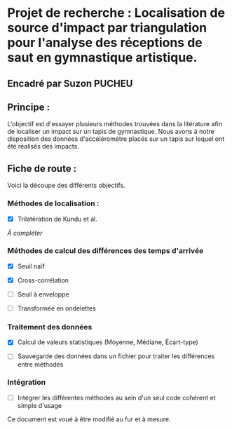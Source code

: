 # Projet de recherche : Localisation de source d'impact par triangulation pour l'analyse des réceptions de saut en gymnastique artistique.

## Encadré par Suzon PUCHEU



## Principe :

L'objectif est d'essayer plusieurs méthodes trouvées dans la litérature afin de localiser un impact sur un tapis de gymnastique. Nous avons à notre disposition des données d'accéléromètre placés sur un tapis sur lequel ont été réalisés des impacts. 



## Fiche de route :

Voici la découpe des différents objectifs.



### Méthodes de localisation :

- [x]  Trilatération de Kundu et al.
  
  *À compléter* 



### Méthodes de calcul des différences des temps d'arrivée

- [x] Seuil naïf

- [x] Cross-corrélation

- [ ] Seuil à enveloppe

- [ ] Transformée en ondelettes



### Traitement des données

- [x] Calcul de valeurs statistiques (Moyenne, Médiane, Écart-type)

- [ ] Sauvegarde des données dans un fichier pour traiter les différences entre méthodes



### Intégration

- [ ] Intégrer les différentes méthodes au sein d'un seul code cohérent et simple d'usage



Ce document est voué à être modifié au fur et à mesure.


